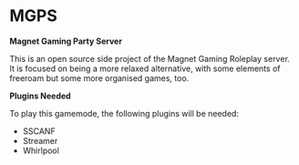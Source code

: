 # MGPS
**Magnet Gaming Party Server**

This is an open source side project of the Magnet Gaming Roleplay server.
It is focused on being a more relaxed alternative, with some elements of freeroam but some more organised games, too.

**Plugins Needed**

To play this gamemode, the following plugins will be needed:
 - SSCANF
 - Streamer
 - Whirlpool
